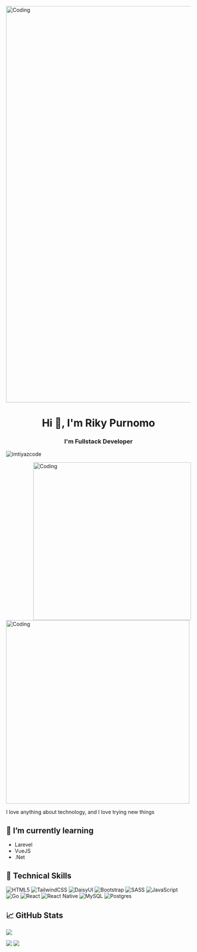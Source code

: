 <img aligh="center" alt="Coding" width="1080" src="https://previews.123rf.com/images/karpenkoilia/karpenkoilia1806/karpenkoilia180600011/102988806-vector-line-web-concept-for-programming-linear-web-banner-for-coding-.jpg" >

<h1 align="center">Hi 👋, I'm Riky Purnomo</h1>
<h3 align="center">I'm Fullstack Developer</h3>
<p align="left"> <img src="https://komarev.com/ghpvc/?username=Rikypurnomo&label=Profile%20views&color=0e75b6&style=flat" alt="imtiyazcode" /> </p>

<img align="right" alt="Coding" margin="200" width="430" src="https://cdn.dribbble.com/users/1059583/screenshots/4171367/coding-freak.gif">
<img aligh="right" alt="Coding" width="500" src="https://camo.githubusercontent.com/cae12fddd9d6982901d82580bdf321d81fb299141098ca1c2d4891870827bf17/68747470733a2f2f6d69726f2e6d656469756d2e636f6d2f6d61782f313336302f302a37513379765349765f7430696f4a2d5a2e676966" >

I love anything about technology, and I love trying new things

## 🌱 I’m currently learning 
- Larevel
- VueJS
- .Net

## 💼 Technical Skills

![HTML5](https://img.shields.io/badge/html5-%23E34F26.svg?style=for-the-badge&logo=html5&logoColor=white)
![TailwindCSS](https://img.shields.io/badge/tailwindcss-%2338B2AC.svg?style=for-the-badge&logo=tailwind-css&logoColor=white)
![DaisyUI](https://img.shields.io/badge/daisyui-5A0EF8?style=for-the-badge&logo=daisyui&logoColor=white)
![Bootstrap](https://img.shields.io/badge/bootstrap-%23563D7C.svg?style=for-the-badge&logo=bootstrap&logoColor=white)
![SASS](https://img.shields.io/badge/SASS-hotpink.svg?style=for-the-badge&logo=SASS&logoColor=white)
![JavaScript](https://img.shields.io/badge/javascript-%23323330.svg?style=for-the-badge&logo=javascript&logoColor=%23F7DF1E)
![Go](https://img.shields.io/badge/go-%2300ADD8.svg?style=for-the-badge&logo=go&logoColor=white)
![React](https://img.shields.io/badge/react-%2320232a.svg?style=for-the-badge&logo=react&logoColor=%2361DAFB)
![React Native](https://img.shields.io/badge/react_native-%2320232a.svg?style=for-the-badge&logo=react&logoColor=%2361DAFB)
![MySQL](https://img.shields.io/badge/mysql-%2300f.svg?style=for-the-badge&logo=mysql&logoColor=white)
![Postgres](https://img.shields.io/badge/postgres-%23316192.svg?style=for-the-badge&logo=postgresql&logoColor=white)

## 📈 GitHub Stats
![](http://github-profile-summary-cards.vercel.app/api/cards/profile-details?username=Rikypurnomo&theme=tokyonight)

![](http://github-profile-summary-cards.vercel.app/api/cards/repos-per-language?username=Rikypurnomo&theme=tokyonight) ![](http://github-profile-summary-cards.vercel.app/api/cards/most-commit-language?username=Rikypurnomo&theme=tokyonight)


<!--
**Rikypurnomo/Rikypurnomo** is a ✨ _special_ ✨ repository because its `README.md` (this file) appears on your GitHub profile.

Here are some ideas to get you started:

- 🔭 I’m currently working on ...
- 🌱 I’m currently learning ...
- 👯 I’m looking to collaborate on ...
- 🤔 I’m looking for help with ...
- 💬 Ask me about ...
- 📫 How to reach me: ...
- 😄 Pronouns: ...
- ⚡ Fun fact: ...
-->

